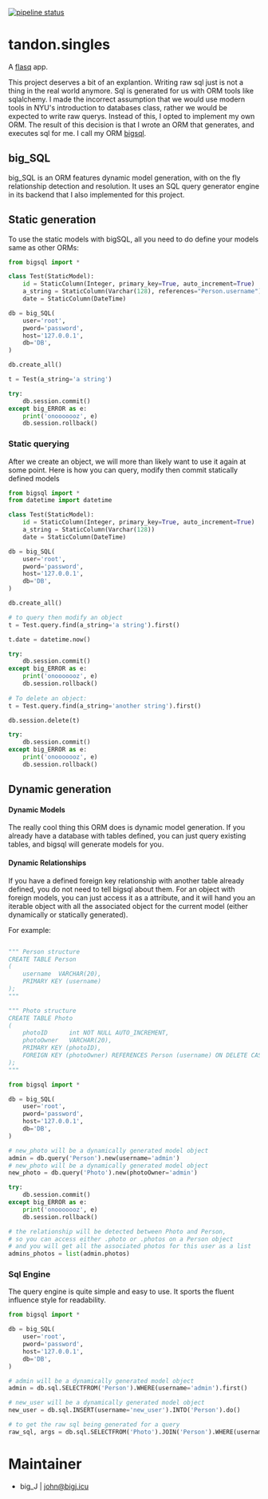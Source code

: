 [![pipeline status](https://gitlab.com/b1g_J/tandon.singles/badges/master/pipeline.svg)](https://gitlab.com/b1g_J/tandon.singles/commits/master)

# tandon.singles
A [flasq](https://gitlab.com/b1g_J/flasq) app.

This project deserves a bit of an explantion. Writing raw sql just is not a thing in the real world anymore. 
Sql is generated for us with ORM tools like sqlalchemy. I made the incorrect assumption that we would use modern
tools in NYU's introduction to databases class, rather we would be expected to write raw querys. Instead of this,
I opted to implement my own ORM. The result of this decision is that I wrote an ORM that generates, and executes 
sql for me. I call my ORM [bigsql](https://gitlab.com/b1g_J/bigsql).

## big_SQL
big_SQL is an ORM features dynamic model generation, with on the fly relationship detection and resolution. 
It uses an SQL query generator engine in its backend that I also implemented for this project.

## Static generation
To use the static models with bigSQL, all you need to do define your models same as other ORMs:

```python
from bigsql import *

class Test(StaticModel):
    id = StaticColumn(Integer, primary_key=True, auto_increment=True)
    a_string = StaticColumn(Varchar(128), references="Person.username")
    date = StaticColumn(DateTime)

db = big_SQL(
    user='root',
    pword='password',
    host='127.0.0.1',
    db='DB',
)

db.create_all()

t = Test(a_string='a string')

try:
    db.session.commit()
except big_ERROR as e:
    print('onooooooz', e)
    db.session.rollback()

```

### Static querying
After we create an object, we will more than likely want to use it again at some point.
Here is how you can query, modify then commit statically defined models
```python
from bigsql import *
from datetime import datetime

class Test(StaticModel):
    id = StaticColumn(Integer, primary_key=True, auto_increment=True)
    a_string = StaticColumn(Varchar(128))
    date = StaticColumn(DateTime)

db = big_SQL(
    user='root',
    pword='password',
    host='127.0.0.1',
    db='DB',
)

db.create_all()

# to query then modify an object
t = Test.query.find(a_string='a string').first()

t.date = datetime.now()

try:
    db.session.commit()
except big_ERROR as e:
    print('onooooooz', e)
    db.session.rollback()
    
# To delete an object:
t = Test.query.find(a_string='another string').first()

db.session.delete(t)

try:
    db.session.commit()
except big_ERROR as e:
    print('onooooooz', e)
    db.session.rollback()

``` 



## Dynamic generation

#### Dynamic Models
The really cool thing this ORM does is dynamic model generation. 
If you already have a database with tables defined, you can 
just query existing tables, and bigsql will generate models for you.

#### Dynamic Relationships
If you have a defined foreign key relationship with another table 
already defined, you do not need to tell bigsql about them. For an object 
with foreign models, you can just access it as a attribute, and it will 
hand you an iterable object with all the associated object for the 
current model (either dynamically or statically generated).

For example:

```python

""" Person structure
CREATE TABLE Person
(
    username  VARCHAR(20),
    PRIMARY KEY (username)
);
"""

""" Photo structure
CREATE TABLE Photo
(
    photoID      int NOT NULL AUTO_INCREMENT,
    photoOwner   VARCHAR(20),
    PRIMARY KEY (photoID),
    FOREIGN KEY (photoOwner) REFERENCES Person (username) ON DELETE CASCADE
);
"""

from bigsql import *

db = big_SQL(
    user='root',
    pword='password',
    host='127.0.0.1',
    db='DB',
)

# new_photo will be a dynamically generated model object
admin = db.query('Person').new(username='admin')
# new_photo will be a dynamically generated model object
new_photo = db.query('Photo').new(photoOwner='admin')

try:
    db.session.commit()
except big_ERROR as e:
    print('onooooooz', e)
    db.session.rollback()

# the relationship will be detected between Photo and Person, 
# so you can access either .photo or .photos on a Person object
# and you will get all the associated photos for this user as a list
admins_photos = list(admin.photos)
```

### Sql Engine

The query engine is quite simple and easy to use. It sports the fluent influence style for readability. 

```python
from bigsql import *

db = big_SQL(
    user='root',
    pword='password',
    host='127.0.0.1',
    db='DB',
)

# admin will be a dynamically generated model object
admin = db.sql.SELECTFROM('Person').WHERE(username='admin').first()

# new_user will be a dynamically generated model object
new_user = db.sql.INSERT(username='new_user').INTO('Person').do()

# to get the raw sql being generated for a query
raw_sql, args = db.sql.SELECTFROM('Photo').JOIN('Person').WHERE(username='admin').gen()

```

# Maintainer
- big_J | john@bigj.icu
